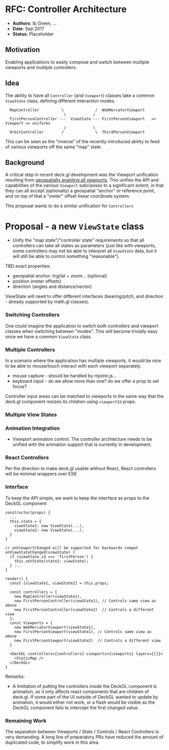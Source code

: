 # RFC: Controller Architecture

* **Authors**: Ib Green, ...
* **Date**: Sep 2017
* **Status**: Placeholder


## Motivation

Enabling applications to easily compose and switch between multiple viewports and multiple controllers.

## Idea

The ability to have all `Controller` (and `Viewport`) classes take a common `ViewState` class, defining different interaction modes.

```
  MapController          \              /  WebMercatorViewport
                          \            /
  FirstPersonController ---  ViewState --- FirstPersonViewport   => Viewport => uniforms
                          /            \
  OrbitController        /              \  ThirdPersonViewport
```

This can be seen as the "inverse" of the recently introduced ability to feed of various viewports off the same "map" state.


## Background

A critical step in recent deck.gl development was the Viewport unification resulting from [geospatially enabling all viewports](first-person-mercator-viewport-rfc.md). This unifies the API and capabilities of the various `Viewport` subclasses to a significant extent, in that they can all accept (optionally) a geospatial "anchor" or reference point, and on top of that a "meter" offset linear coordinate system.

This proposal wants to do a similar unification for `Controllers`


# Proposal - a new `ViewState` class

* Unify the "map state"/"controller state" requirements so that all controllers can take all states as parameters (just like with viewports, some controllers may not be able to interpret all `ViewState` data, but it will still be able to control something "reasonable").

TBD exact properties:
* geospatial anchor: lng/lat + zoom... (optional)
* position (meter offsets)
* direction (angles and distance/vector)

ViewState will need to offer different interfaces (bearing/pitch, and direction - already supported by math.gl classes).


### Switching Controllers

One could imagine the application to switch both controllers and viewport classes when switching between "modes". This will become trivially easy once we have a common `ViewState` class.


### Multiple Controllers

In a scenario where the application has multiple viewports, it would be nice to be able to mouse/touch interact with each viewport separately.

* mouse capture - should be handled by mjolnir.js...
* keyboard input - do we allow more than one? do we offer a prop to set focus?

Controller input areas can be matched to viewports in the same way that the deck.gl component resizes its children using `viewportId` props.


### Multiple View States


### Animation Integration

* Viewport animation control. The controller architecture needs to be unified with the animation support that is currently in development.


### React Controllers

Per the direction to make deck.gl usable without React, React controllers will be minimal wrappers over ES6


### Interface

To keep the API simple, we want to keep the interface as props to the DeckGL component
```
constructor(props) {
  ...
  this.state = {
  	viewState1: new ViewState(...),
   	viewState2: new ViewState(...),
  }
}

// onViewportChanged will be supported for backwards compat
onViewStateChanged(viewState) {
  if (viewState.id === 'firstPerson') {
  	this.setState(state1: viewState);
  } ...
}

render() {
  const {viewState1, viewState2} = this.props;

  const controllers = {
    new MapController(viewState1),
    new FirstPersonController(viewState1), // Controls same view as above
    new FirstPersonController(viewState2)  // Controls a different view
  };
  const Viewports = {
    new WebMercatorViewport(viewState1),
    new FirstPersonViewport(viewState1), // Controls same view as above
    new FirstPersonViewport(viewState2)  // Controls a different view
  }

  <DeckGL controllers={controllers} viewports={viewports} layers={[]}>
    <StaticMap />
  </DeckGL>
}
```


Remarks:
* A limitation of putting the controllers inside the DeckGL component is animation, as it only affects react components that are children of deck.gl. If some part of the UI outside of DeckGL wanted to update by animation, it would either not work, or a flash would be visible as the DeckGL component fails to intercept the first changed value.



### Remaining Work

The separation between Viewports / State / Controls / React Controllers is very demanding. A long line of preparatory PRs have reduced the amount of duplicated code, to simplify work in this area.
